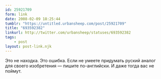 ```yaml
---
id: 25921709
form: link
date: 2008-02-09 18:25:44
tumblr: "https://untitled.urbansheep.com/post/25921709"
title: "693592382"
linkurl: http://twitter.com/urbansheep/statuses/693592382
tags:
    - post
layout: post-link.njk
---
```

<p>Это не находка. Это ошибка. Если не умеете придумать руский аналог для своего изобретения — пишите по-английски. И даже тогда вас не поймут.</p>
